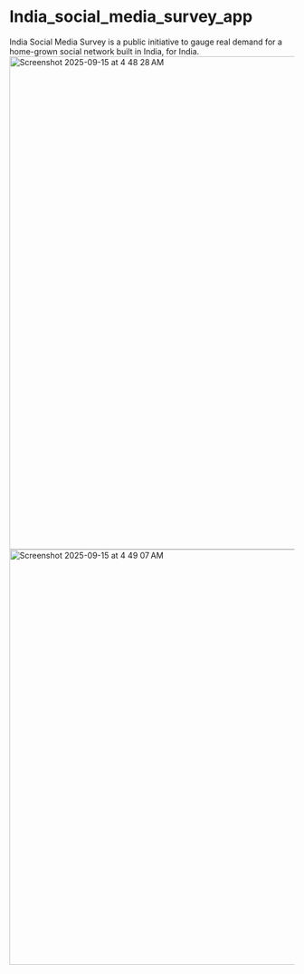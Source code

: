 # India_social_media_survey_app
India Social Media Survey is a public initiative to gauge real demand for a home-grown social network built in India, for India. 
<img width="1190" height="870" alt="Screenshot 2025-09-15 at 4 48 28 AM" src="https://github.com/user-attachments/assets/22e983f4-ceeb-49c5-8096-07a829e09388" />
<img width="1117" height="733" alt="Screenshot 2025-09-15 at 4 49 07 AM" src="https://github.com/user-attachments/assets/33001b76-47bd-454e-b19c-a67ffbd586cd" />


